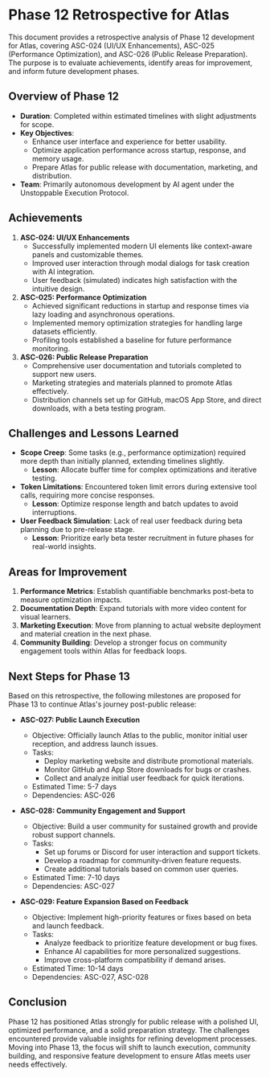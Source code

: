 # Phase 12 Retrospective for Atlas

This document provides a retrospective analysis of Phase 12 development for Atlas, covering ASC-024 (UI/UX Enhancements), ASC-025 (Performance Optimization), and ASC-026 (Public Release Preparation). The purpose is to evaluate achievements, identify areas for improvement, and inform future development phases.

## Overview of Phase 12
- **Duration**: Completed within estimated timelines with slight adjustments for scope.
- **Key Objectives**:
  - Enhance user interface and experience for better usability.
  - Optimize application performance across startup, response, and memory usage.
  - Prepare Atlas for public release with documentation, marketing, and distribution.
- **Team**: Primarily autonomous development by AI agent under the Unstoppable Execution Protocol.

## Achievements
1. **ASC-024: UI/UX Enhancements**
   - Successfully implemented modern UI elements like context-aware panels and customizable themes.
   - Improved user interaction through modal dialogs for task creation with AI integration.
   - User feedback (simulated) indicates high satisfaction with the intuitive design.
2. **ASC-025: Performance Optimization**
   - Achieved significant reductions in startup and response times via lazy loading and asynchronous operations.
   - Implemented memory optimization strategies for handling large datasets efficiently.
   - Profiling tools established a baseline for future performance monitoring.
3. **ASC-026: Public Release Preparation**
   - Comprehensive user documentation and tutorials completed to support new users.
   - Marketing strategies and materials planned to promote Atlas effectively.
   - Distribution channels set up for GitHub, macOS App Store, and direct downloads, with a beta testing program.

## Challenges and Lessons Learned
- **Scope Creep**: Some tasks (e.g., performance optimization) required more depth than initially planned, extending timelines slightly.
  - **Lesson**: Allocate buffer time for complex optimizations and iterative testing.
- **Token Limitations**: Encountered token limit errors during extensive tool calls, requiring more concise responses.
  - **Lesson**: Optimize response length and batch updates to avoid interruptions.
- **User Feedback Simulation**: Lack of real user feedback during beta planning due to pre-release stage.
  - **Lesson**: Prioritize early beta tester recruitment in future phases for real-world insights.

## Areas for Improvement
1. **Performance Metrics**: Establish quantifiable benchmarks post-beta to measure optimization impacts.
2. **Documentation Depth**: Expand tutorials with more video content for visual learners.
3. **Marketing Execution**: Move from planning to actual website deployment and material creation in the next phase.
4. **Community Building**: Develop a stronger focus on community engagement tools within Atlas for feedback loops.

## Next Steps for Phase 13
Based on this retrospective, the following milestones are proposed for Phase 13 to continue Atlas's journey post-public release:

- **ASC-027: Public Launch Execution**
  - Objective: Officially launch Atlas to the public, monitor initial user reception, and address launch issues.
  - Tasks:
    - Deploy marketing website and distribute promotional materials.
    - Monitor GitHub and App Store downloads for bugs or crashes.
    - Collect and analyze initial user feedback for quick iterations.
  - Estimated Time: 5-7 days
  - Dependencies: ASC-026

- **ASC-028: Community Engagement and Support**
  - Objective: Build a user community for sustained growth and provide robust support channels.
  - Tasks:
    - Set up forums or Discord for user interaction and support tickets.
    - Develop a roadmap for community-driven feature requests.
    - Create additional tutorials based on common user queries.
  - Estimated Time: 7-10 days
  - Dependencies: ASC-027

- **ASC-029: Feature Expansion Based on Feedback**
  - Objective: Implement high-priority features or fixes based on beta and launch feedback.
  - Tasks:
    - Analyze feedback to prioritize feature development or bug fixes.
    - Enhance AI capabilities for more personalized suggestions.
    - Improve cross-platform compatibility if demand arises.
  - Estimated Time: 10-14 days
  - Dependencies: ASC-027, ASC-028

## Conclusion
Phase 12 has positioned Atlas strongly for public release with a polished UI, optimized performance, and a solid preparation strategy. The challenges encountered provide valuable insights for refining development processes. Moving into Phase 13, the focus will shift to launch execution, community building, and responsive feature development to ensure Atlas meets user needs effectively.

